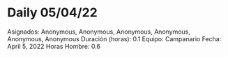 # Daily 05/04/22

Asignados: Anonymous, Anonymous, Anonymous, Anonymous, Anonymous, Anonymous
Duración (horas): 0.1
Equipo: Campanario
Fecha: April 5, 2022
Horas Hombre: 0.6